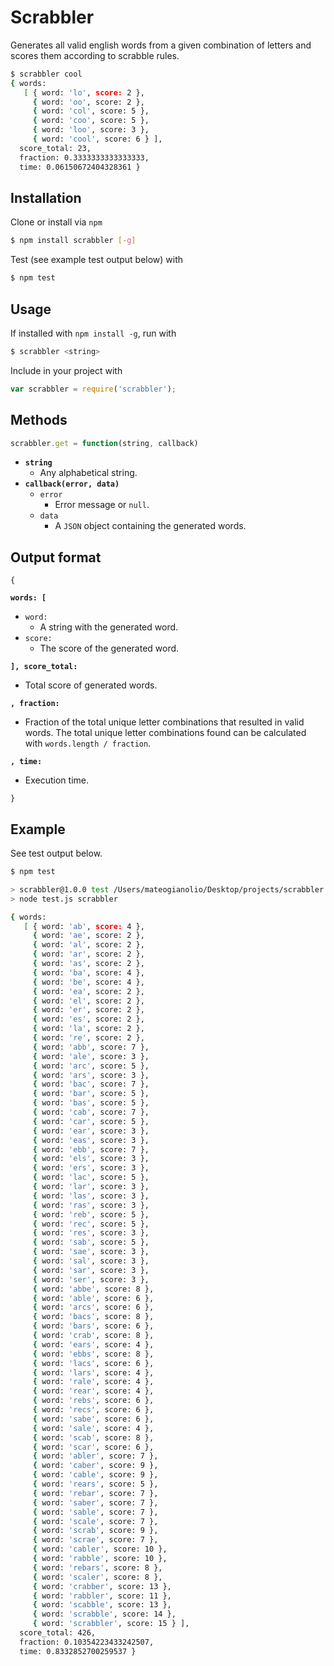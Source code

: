 # Scrabbler

Generates all valid english words from a given combination of letters and scores them according to scrabble rules.

```bash
$ scrabbler cool
{ words: 
   [ { word: 'lo', score: 2 },
     { word: 'oo', score: 2 },
     { word: 'col', score: 5 },
     { word: 'coo', score: 5 },
     { word: 'loo', score: 3 },
     { word: 'cool', score: 6 } ],
  score_total: 23,
  fraction: 0.3333333333333333,
  time: 0.06150672404328361 }
```

## Installation

Clone or install via ```npm```

```bash
$ npm install scrabbler [-g]
```

Test (see example test output below) with

```bash
$ npm test
```

## Usage

If installed with ```npm install -g```, run with

```bash
$ scrabbler <string>
```

Include in your project with

```javascript
var scrabbler = require('scrabbler');
```

## Methods

```javascript
scrabbler.get = function(string, callback)
```

* **```string```**
    * Any alphabetical string.
* **```callback(error, data)```**
    * ```error```
      * Error message or ```null```.
    * ```data```
      * A ```JSON``` object containing the generated words.

## Output format

```
{
```

**```words: [```**
  * ```word:```
    * A string with the generated word.
  * ```score:```
    * The score of the generated word.

**```], score_total:```**
  * Total score of generated words.

**```, fraction:```**
  * Fraction of the total unique letter combinations that resulted in valid words. The total unique letter combinations found can be calculated with ```words.length / fraction```.

**```, time:```**
  * Execution time.

```
}
```

## Example

See test output below.

```bash
$ npm test

> scrabbler@1.0.0 test /Users/mateogianolio/Desktop/projects/scrabbler
> node test.js scrabbler

{ words: 
   [ { word: 'ab', score: 4 },
     { word: 'ae', score: 2 },
     { word: 'al', score: 2 },
     { word: 'ar', score: 2 },
     { word: 'as', score: 2 },
     { word: 'ba', score: 4 },
     { word: 'be', score: 4 },
     { word: 'ea', score: 2 },
     { word: 'el', score: 2 },
     { word: 'er', score: 2 },
     { word: 'es', score: 2 },
     { word: 'la', score: 2 },
     { word: 're', score: 2 },
     { word: 'abb', score: 7 },
     { word: 'ale', score: 3 },
     { word: 'arc', score: 5 },
     { word: 'ars', score: 3 },
     { word: 'bac', score: 7 },
     { word: 'bar', score: 5 },
     { word: 'bas', score: 5 },
     { word: 'cab', score: 7 },
     { word: 'car', score: 5 },
     { word: 'ear', score: 3 },
     { word: 'eas', score: 3 },
     { word: 'ebb', score: 7 },
     { word: 'els', score: 3 },
     { word: 'ers', score: 3 },
     { word: 'lac', score: 5 },
     { word: 'lar', score: 3 },
     { word: 'las', score: 3 },
     { word: 'ras', score: 3 },
     { word: 'reb', score: 5 },
     { word: 'rec', score: 5 },
     { word: 'res', score: 3 },
     { word: 'sab', score: 5 },
     { word: 'sae', score: 3 },
     { word: 'sal', score: 3 },
     { word: 'sar', score: 3 },
     { word: 'ser', score: 3 },
     { word: 'abbe', score: 8 },
     { word: 'able', score: 6 },
     { word: 'arcs', score: 6 },
     { word: 'bacs', score: 8 },
     { word: 'bars', score: 6 },
     { word: 'crab', score: 8 },
     { word: 'ears', score: 4 },
     { word: 'ebbs', score: 8 },
     { word: 'lacs', score: 6 },
     { word: 'lars', score: 4 },
     { word: 'rale', score: 4 },
     { word: 'rear', score: 4 },
     { word: 'rebs', score: 6 },
     { word: 'recs', score: 6 },
     { word: 'sabe', score: 6 },
     { word: 'sale', score: 4 },
     { word: 'scab', score: 8 },
     { word: 'scar', score: 6 },
     { word: 'abler', score: 7 },
     { word: 'caber', score: 9 },
     { word: 'cable', score: 9 },
     { word: 'rears', score: 5 },
     { word: 'rebar', score: 7 },
     { word: 'saber', score: 7 },
     { word: 'sable', score: 7 },
     { word: 'scale', score: 7 },
     { word: 'scrab', score: 9 },
     { word: 'scrae', score: 7 },
     { word: 'cabler', score: 10 },
     { word: 'rabble', score: 10 },
     { word: 'rebars', score: 8 },
     { word: 'scaler', score: 8 },
     { word: 'crabber', score: 13 },
     { word: 'rabbler', score: 11 },
     { word: 'scabble', score: 13 },
     { word: 'scrabble', score: 14 },
     { word: 'scrabbler', score: 15 } ],
  score_total: 426,
  fraction: 0.10354223433242507,
  time: 0.8332852700259537 }
```